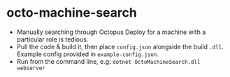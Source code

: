 # octo-machine-search

 - Manually searching through Octopus Deploy for a machine with a particular role is tedious.
 - Pull the code & build it, then place `config.json` alongside the build `.dll`. Example config provided in `example-config.json`.
 - Run from the command line, e.g: `dotnet OctoMachineSearch.dll webserver`
